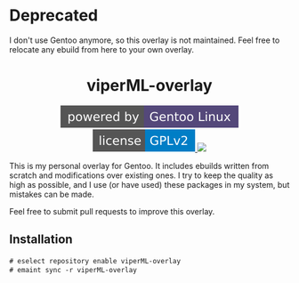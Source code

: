# Deprecated

I don't use Gentoo anymore, so this overlay is not maintained. Feel free to relocate any ebuild from here to your own overlay.

<h1 align="center">viperML-overlay</h1>

<p align="center">
    <a href="https://gentoo.org/">
        <img src="./badges/powered-by-gentoo-linux-tyrian.svg">
    </a>
    <a href="./LICENSE">
        <img src="./badges/license-gplv2-blue.svg">
    </a>
    <a href="https://github.com/viperML/viperML-overlay/actions">
        <img src="https://img.shields.io/github/workflow/status/viperML/viperML-overlay/repoman-ci/master?label=repoman&logo=passing&style=flat-square">
    </a>
</p>


This is my personal overlay for Gentoo. It includes ebuilds written from scratch and modifications over existing ones.
I try to keep the quality as high as possible, and I use (or have used) these packages in my system, but mistakes can be made.

Feel free to submit pull requests to improve this overlay.

## Installation

```
# eselect repository enable viperML-overlay
# emaint sync -r viperML-overlay
```
